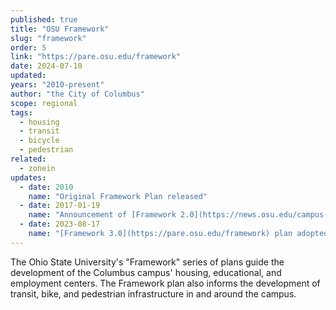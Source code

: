 ```yaml
---
published: true
title: "OSU Framework"
slug: "framework"
order: 5
link: "https://pare.osu.edu/framework"
date: 2024-07-10
updated:
years: "2010-present"
author: "the City of Columbus"
scope: regional
tags:
  - housing
  - transit
  - bicycle
  - pedestrian
related:
  - zonein
updates:
  - date: 2010
    name: "Original Framework Plan released"
  - date: 2017-01-19
    name: "Announcement of [Framework 2.0](https://news.osu.edu/campus-of-the-future-framework-20-imagines-transformational-research-learning-environments-over-the-next-decade-and-beyond/)"
  - date: 2023-08-17
    name: "[Framework 3.0](https://pare.osu.edu/framework) plan adopted by the OSU Board of Trustees"
---
```


The Ohio State University's "Framework" series of plans guide the development of the Columbus campus' housing, educational, and employment centers. The Framework plan also informs the development of transit, bike, and pedestrian infrastructure in and around the campus.

